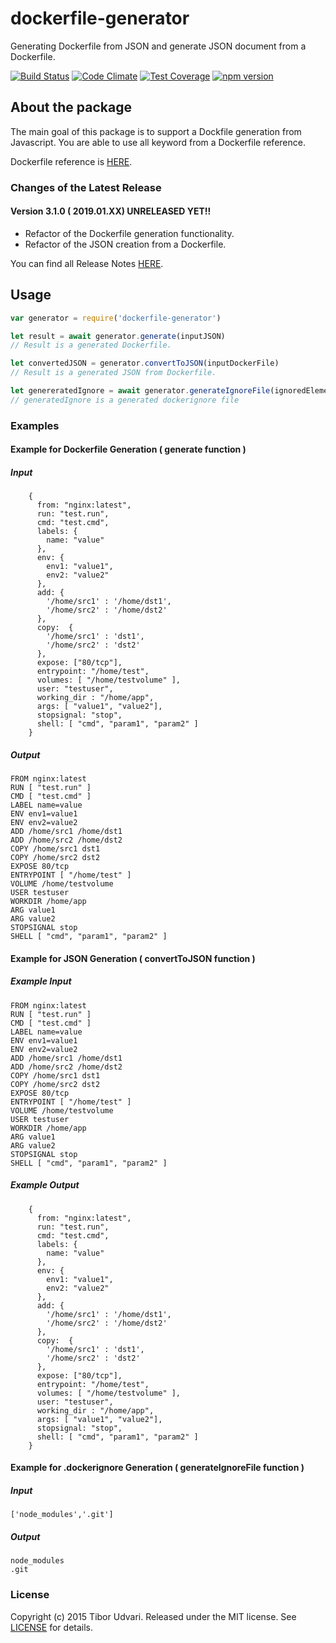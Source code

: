 # dockerfile-generator

Generating Dockerfile from JSON and generate JSON document from a Dockerfile.

[![Build Status](https://travis-ci.org/tudvari/dockerfile-generator.svg?branch=master)](https://travis-ci.org/tudvari/dockerfile-generator)
[![Code Climate](https://codeclimate.com/github/tudvari/dockerfile-generator/badges/gpa.svg)](https://codeclimate.com/github/tudvari/dockerfile-generator)
[![Test Coverage](https://codeclimate.com/github/tudvari/dockerfile-generator/badges/coverage.svg)](https://codeclimate.com/github/tudvari/dockerfile-generator/coverage)
[![npm version](https://badge.fury.io/js/dockerfile-generator.svg)](https://badge.fury.io/js/dockerfile-generator)

## About the package

The main goal of this package is to support a Dockfile generation from Javascript. You are able to use all keyword from a Dockerfile reference.

Dockerfile reference is [HERE](https://docs.docker.com/engine/reference/builder/).

###  Changes of the Latest Release

#### Version 3.1.0 ( 2019.01.XX) UNRELEASED YET!!

- Refactor of the Dockerfile generation functionality.
- Refactor of the JSON creation from a Dockerfile.

You can find all Release Notes [HERE](https://github.com/tudvari/dockerfile-generator/blob/master/ReleaseNotes.md).

## Usage

```Javascript
var generator = require('dockerfile-generator')

let result = await generator.generate(inputJSON)
// Result is a generated Dockerfile.

let convertedJSON = generator.convertToJSON(inputDockerFile)
// Result is a generated JSON from Dockerfile.

let genereratedIgnore = await generator.generateIgnoreFile(ignoredElementsArray)
// generatedIgnore is a generated dockerignore file
```

### Examples

#### Example for Dockerfile Generation ( generate function )

##### Input

```code
    {
      from: "nginx:latest",
      run: "test.run",
      cmd: "test.cmd",
      labels: {
        name: "value"
      },
      env: {
        env1: "value1",
        env2: "value2"
      },
      add: {
        '/home/src1' : '/home/dst1',
        '/home/src2' : '/home/dst2'
      },
      copy:  {
        '/home/src1' : 'dst1',
        '/home/src2' : 'dst2'
      },
      expose: ["80/tcp"],
      entrypoint: "/home/test",
      volumes: [ "/home/testvolume" ],
      user: "testuser",
      working_dir : "/home/app",
      args: [ "value1", "value2"],
      stopsignal: "stop",
      shell: [ "cmd", "param1", "param2" ]
    }
```

##### Output

```code
FROM nginx:latest
RUN [ "test.run" ]
CMD [ "test.cmd" ]
LABEL name=value
ENV env1=value1
ENV env2=value2
ADD /home/src1 /home/dst1
ADD /home/src2 /home/dst2
COPY /home/src1 dst1
COPY /home/src2 dst2
EXPOSE 80/tcp
ENTRYPOINT [ "/home/test" ]
VOLUME /home/testvolume
USER testuser
WORKDIR /home/app
ARG value1
ARG value2
STOPSIGNAL stop
SHELL [ "cmd", "param1", "param2" ]
```
#### Example for JSON Generation ( convertToJSON function )

##### Example Input

```code
FROM nginx:latest
RUN [ "test.run" ]
CMD [ "test.cmd" ]
LABEL name=value
ENV env1=value1
ENV env2=value2
ADD /home/src1 /home/dst1
ADD /home/src2 /home/dst2
COPY /home/src1 dst1
COPY /home/src2 dst2
EXPOSE 80/tcp
ENTRYPOINT [ "/home/test" ]
VOLUME /home/testvolume
USER testuser
WORKDIR /home/app
ARG value1
ARG value2
STOPSIGNAL stop
SHELL [ "cmd", "param1", "param2" ]
```

##### Example Output

```code
    {
      from: "nginx:latest",
      run: "test.run",
      cmd: "test.cmd",
      labels: {
        name: "value"
      },
      env: {
        env1: "value1",
        env2: "value2"
      },
      add: {
        '/home/src1' : '/home/dst1',
        '/home/src2' : '/home/dst2'
      },
      copy:  {
        '/home/src1' : 'dst1',
        '/home/src2' : 'dst2'
      },
      expose: ["80/tcp"],
      entrypoint: "/home/test",
      volumes: [ "/home/testvolume" ],
      user: "testuser",
      working_dir : "/home/app",
      args: [ "value1", "value2"],
      stopsignal: "stop",
      shell: [ "cmd", "param1", "param2" ]
    }
```

#### Example for .dockerignore Generation ( generateIgnoreFile function )

##### Input
```code
['node_modules','.git']
```

##### Output

```code
node_modules
.git
```



### License

Copyright (c) 2015 Tibor Udvari. Released under the MIT license. See [LICENSE](https://github.com/tudvari/docker-composer/blob/master/LICENSE) for details.
